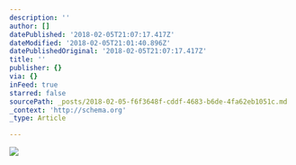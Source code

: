 ```yaml
---
description: ''
author: []
datePublished: '2018-02-05T21:07:17.417Z'
dateModified: '2018-02-05T21:01:40.896Z'
datePublishedOriginal: '2018-02-05T21:07:17.417Z'
title: ''
publisher: {}
via: {}
inFeed: true
starred: false
sourcePath: _posts/2018-02-05-f6f3648f-cddf-4683-b6de-4fa62eb1051c.md
_context: 'http://schema.org'
_type: Article

---
```

![](https://the-grid-user-content.s3-us-west-2.amazonaws.com/1f849c04-b70c-4257-a306-1a012129df52.jpg)